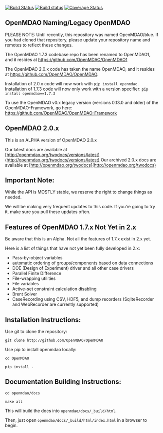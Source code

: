 
[![Build Status](https://travis-ci.org/OpenMDAO/OpenMDAO.svg?branch=master)](https://travis-ci.org/OpenMDAO/OpenMDAO)   [![Build status](https://ci.appveyor.com/api/projects/status/33kct0irhbgcg8m1?svg=true
)](https://ci.appveyor.com/project/OpenMDAO/OpenMDAO/branch/master)  [![Coverage Status](https://coveralls.io/repos/github/OpenMDAO/OpenMDAO/badge.svg?branch=master)](https://coveralls.io/github/OpenMDAO/OpenMDAO?branch=master)




OpenMDAO Naming/Legacy OpenMDAO
-------------------------------

PLEASE NOTE: Until recently, this repository was named OpenMDAO/blue. If you had cloned that repository, please update 
your repository name and remotes to reflect these changes.

The OpenMDAO 1.7.3 codebase repo has been renamed to OpenMDAO1, and it resides 
at https://github.com/OpenMDAO/OpenMDAO1

The OpenMDAO 2.0.x code has taken the name OpenMDAO, 
and it resides at https://github.com/OpenMDAO/OpenMDAO.

Installation of 2.0.x code will now work with `pip install openmdao`.  
Installation of 1.7.3 code will now only work with a version specifier: `pip install openmdao==1.7.3`

To use the OpenMDAO v0.x legacy version
 (versions 0.13.0 and older) of the OpenMDAO-Framework, go here:
https://github.com/OpenMDAO/OpenMDAO-Framework


OpenMDAO 2.0.x
--------------

This is an ALPHA version of OpenMDAO 2.0.x

Our latest docs are available at [http://openmdao.org/twodocs/versions/latest](http://openmdao.org/twodocs/versions/latest)
Our archived 2.0.x docs are available at [http://openmdao.org/twodocs](http://openmdao.org/twodocs)



Important Note:
---------------

While the API is MOSTLY stable, we reserve the right to change things as needed.

We will be making very frequent updates to this code. If you’re going to try it,
make sure you pull these updates often.


Features of OpenMDAO 1.7.x Not Yet in 2.x
-----------------------------------------

Be aware that this is an Alpha. 
Not all the features of 1.7.x exist in 2.x yet. 

Here is a list of things that have not yet been fully developed in 2.x:

* Pass-by-object variables
* automatic ordering of groups/components based on data connections
* DOE (Design of Experiment) driver and all other case drivers
* Parallel Finite Difference
* File-wrapping utilities
* File variables
* Active-set constraint calculation disabling
* Brent Solver
* CaseRecording using CSV, HDF5, and dump recorders (SqliteRecorder and WebRecorder are currently supported)

Installation Instructions:
--------------------------

Use git to clone the repository:

`git clone http://github.com/OpenMDAO/OpenMDAO`

Use pip to install openmdao locally:

`cd OpenMDAO`

`pip install .`


Documentation Building Instructions:
------------------------------------

`cd openmdao/docs`

`make all`

This will build the docs into `openmdao/docs/_build/html`.

Then, just open  `openmdao/docs/_build/html/index.html` in a browser to begin.

